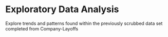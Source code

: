 # Exploratory Data Analysis
 Explore trends and patterns found within the previously scrubbed data set completed from Company-Layoffs
